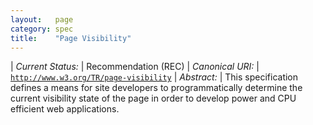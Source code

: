 ```yaml
---
layout:   page
category: spec
title:    "Page Visibility"
---
```


| *Current Status:* | Recommendation (REC)
| *Canonical URI:* | [`http://www.w3.org/TR/page-visibility`](http://www.w3.org/TR/page-visibility)
| *Abstract:* | This specification defines a means for site developers to programmatically determine the current visibility state of the page in order to develop power and CPU efficient web applications.